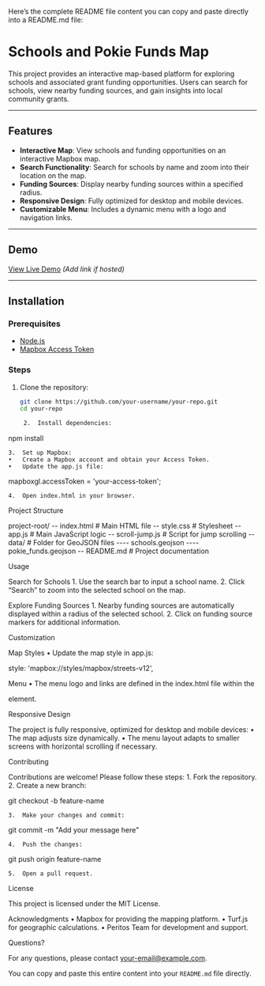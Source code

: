 Here’s the complete README file content you can copy and paste directly into a README.md file:

# Schools and Pokie Funds Map

This project provides an interactive map-based platform for exploring schools and associated grant funding opportunities. Users can search for schools, view nearby funding sources, and gain insights into local community grants.

---

## Features

- **Interactive Map**: View schools and funding opportunities on an interactive Mapbox map.
- **Search Functionality**: Search for schools by name and zoom into their location on the map.
- **Funding Sources**: Display nearby funding sources within a specified radius.
- **Responsive Design**: Fully optimized for desktop and mobile devices.
- **Customizable Menu**: Includes a dynamic menu with a logo and navigation links.

---

## Demo

[View Live Demo](#) *(Add link if hosted)*

---

## Installation

### Prerequisites

- [Node.js](https://nodejs.org/)
- [Mapbox Access Token](https://account.mapbox.com/)

### Steps

1. Clone the repository:
   ```bash
   git clone https://github.com/your-username/your-repo.git
   cd your-repo

	2.	Install dependencies:

npm install


	3.	Set up Mapbox:
	•	Create a Mapbox account and obtain your Access Token.
	•	Update the app.js file:

mapboxgl.accessToken = 'your-access-token';


	4.	Open index.html in your browser.

Project Structure

project-root/
-- index.html        # Main HTML file
-- style.css         # Stylesheet
-- app.js            # Main JavaScript logic
-- scroll-jump.js    # Script for jump scrolling
-- data/             # Folder for GeoJSON files
---- schools.geojson
---- pokie_funds.geojson
-- README.md         # Project documentation 

Usage

Search for Schools
	1.	Use the search bar to input a school name.
	2.	Click “Search” to zoom into the selected school on the map.

Explore Funding Sources
	1.	Nearby funding sources are automatically displayed within a radius of the selected school.
	2.	Click on funding source markers for additional information.

Customization

Map Styles
	•	Update the map style in app.js:

style: 'mapbox://styles/mapbox/streets-v12',



Menu
	•	The menu logo and links are defined in the index.html file within the <nav> element.

Responsive Design

The project is fully responsive, optimized for desktop and mobile devices:
	•	The map adjusts size dynamically.
	•	The menu layout adapts to smaller screens with horizontal scrolling if necessary.

Contributing

Contributions are welcome! Please follow these steps:
	1.	Fork the repository.
	2.	Create a new branch:

git checkout -b feature-name


	3.	Make your changes and commit:

git commit -m "Add your message here"


	4.	Push the changes:

git push origin feature-name


	5.	Open a pull request.

License

This project is licensed under the MIT License.

Acknowledgments
	•	Mapbox for providing the mapping platform.
	•	Turf.js for geographic calculations.
	•	Peritos Team for development and support.

Questions?

For any questions, please contact your-email@example.com.

You can copy and paste this entire content into your `README.md` file directly.
